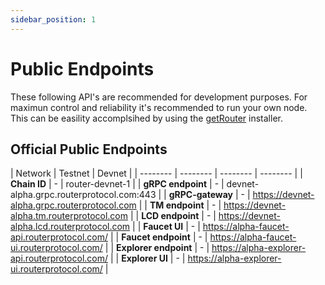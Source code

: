 ```yaml
---
sidebar_position: 1
---
```

# Public Endpoints

These following API's are recommended for development purposes. For maximun control and reliability it's recommended to run your own node. This can be easility accomplsihed by using the [getRouter](https://github.com/router-protocol/router-chain) installer. 

## Official Public Endpoints 

| Network | Testnet | Devnet |
| -------- | -------- | -------- | -------- | 
| **Chain ID**  | - | router-devnet-1  |
| **gRPC endpoint**  | - | devnet-alpha.grpc.routerprotocol.com:443 |
| **gRPC-gateway**  | -  | https://devnet-alpha.grpc.routerprotocol.com |
| **TM endpoint**  | -  | https://devnet-alpha.tm.routerprotocol.com |
| **LCD endpoint**  | - | https://devnet-alpha.lcd.routerprotocol.com  |
| **Faucet UI** | - | https://alpha-faucet-api.routerprotocol.com/ |
| **Faucet endpoint** | - | https://alpha-faucet-ui.routerprotocol.com/ |
| **Explorer endpoint** | - | https://alpha-explorer-api.routerprotocol.com/ |
| **Explorer UI** | - | https://alpha-explorer-ui.routerprotocol.com/ |



<!-- ### API Docs

Please visit the [API reference](/api) to interact with these endpoints. 


## Chain Registry

This repo contains a chain.json and assetlist.json for a number of cosmos-sdk based chains. A chain.json contains data that makes it easy to start running or interacting with a node. 
- [Chain Registry](https://github.com/cosmos/chain-registry) : `https://github.com/cosmos/chain-registry`

:::tip
Did you know there is also an NPM package that fetch chain-registry data? <br/>
**Learn more** : [https://www.npmjs.com/package/chain-registry](https://www.npmjs.com/package/chain-registry) 
:::


## Other providers

- [All That Node](https://www.allthatnode.com/osmosis.dsrv) : `https://www.allthatnode.com/osmosis.dsrv`
  - Features
    - Unlimited access to archive data
    - Faucet available
    - Automated updates
    - Technical support

- [DataHub](https://datahub.figment.io) : `https://datahub.figment.io` -->
